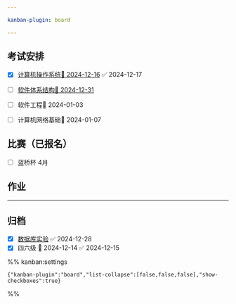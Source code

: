 ```yaml
---

kanban-plugin: board

---
```


## 考试安排

- [x] [计算机操作系统📅 2024-12-16](计算机操作系统📅%202024-12-16.md) ✅ 2024-12-17
- [ ] [软件体系结构📅 2024-12-31](软件体系结构📅%202024-12-31.md)
- [ ] 软件工程📅 2024-01-03
- [ ] 计算机网络基础📅 2024-01-07


## 比赛（已报名）

- [ ] 蓝桥杯 4月


## 作业



***

## 归档

- [x] [数据库实验](../数据库实验.md) ✅ 2024-12-28
- [x] 四六级 📅 2024-12-14 ✅ 2024-12-15

%% kanban:settings
```
{"kanban-plugin":"board","list-collapse":[false,false,false],"show-checkboxes":true}
```
%%